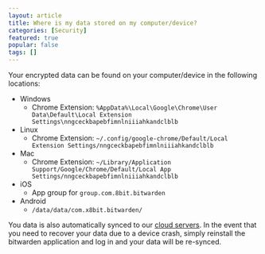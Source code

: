 ```yaml
---
layout: article
title: Where is my data stored on my computer/device?
categories: [Security]
featured: true
popular: false
tags: []
---
```


Your encrypted data can be found on your computer/device in the following locations:

- Windows
  - Chrome Extension: `%AppData%\Local\Google\Chrome\User Data\Default\Local Extension Settings\nngceckbapebfimnlniiiahkandclblb`
- Linux
  - Chrome Extension: `~/.config/google-chrome/Default/Local Extension Settings/nngceckbapebfimnlniiiahkandclblb`
- Mac
  - Chrome Extension: `~/Library/Application Support/Google/Chrome/Default/Local App Settings/nngceckbapebfimnlniiiahkandclblb`
- iOS
  - App group for `group.com.8bit.bitwarden`
- Android
  - `/data/data/com.x8bit.bitwarden/`

You data is also automatically synced to our [cloud servers][cloud]. In the event that you need to recover your data due to
a device crash, simply reinstall the bitwarden application and log in and your data will be re-synced.

[cloud]: https://help.bitwarden.com/security/where-is-data-stored-cloud/
